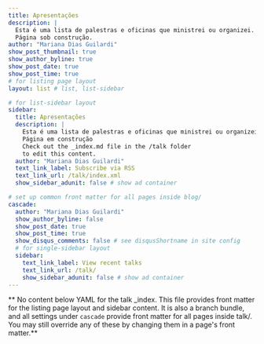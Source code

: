 ```yaml
---
title: Apresentações
description: |
  Esta é uma lista de palestras e oficinas que ministrei ou organizei.
  Página sob construção.
author: "Mariana Dias Guilardi"
show_post_thumbnail: true
show_author_byline: true
show_post_date: true
show_post_time: true
# for listing page layout
layout: list # list, list-sidebar

# for list-sidebar layout
sidebar: 
  title: Apresentações
  description: |
    Esta é uma lista de palestras e oficinas que ministrei ou organizei.
    Página em construção
    Check out the _index.md file in the /talk folder 
    to edit this content. 
  author: "Mariana Dias Guilardi"
  text_link_label: Subscribe via RSS
  text_link_url: /talk/index.xml
  show_sidebar_adunit: false # show ad container

# set up common front matter for all pages inside blog/
cascade:
  author: "Mariana Dias Guilardi"
  show_author_byline: false
  show_post_date: true
  show_post_time: true
  show_disqus_comments: false # see disqusShortname in site config
  # for single-sidebar layout
  sidebar:
    text_link_label: View recent talks
    text_link_url: /talk/
    show_sidebar_adunit: false # show ad container
---
```


** No content below YAML for the talk _index. This file provides front matter for the listing page layout and sidebar content. It is also a branch bundle, and all settings under `cascade` provide front matter for all pages inside talk/. You may still override any of these by changing them in a page's front matter.**
